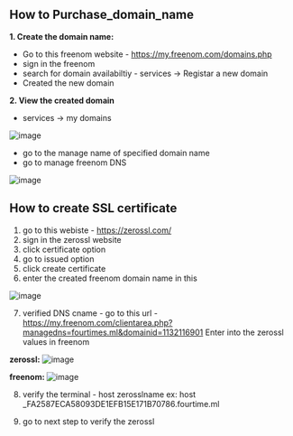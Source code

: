 ## How to Purchase_domain_name

**1. Create the domain name:** 
  - Go to this freenom website - https://my.freenom.com/domains.php
  - sign in the freenom
  - search for domain availabiltiy - services -> Registar a new domain
  - Created the new domain
 
 **2. View the created domain**
 
  -  services -> my domains
  
  ![image](https://user-images.githubusercontent.com/91359308/169814468-5b14bd4e-4f2e-462e-bbb1-a3c4ecc87704.png)
  
  - go to the manage name of specified domain name
  - go to manage freenom DNS
  
  ![image](https://user-images.githubusercontent.com/91359308/169816590-ab71f8c8-d658-4db4-bce5-9e3eb5306030.png)

## How to create SSL certificate

1. go to this webiste - https://zerossl.com/
2. sign in the zerossl website
3. click certificate option
4. go to issued option
5. click create certificate
6. enter the created freenom domain name in this

![image](https://user-images.githubusercontent.com/91359308/169817343-de90a47c-670a-40d7-aa49-7864317f3bf3.png)

7. verified DNS cname - go to this url -https://my.freenom.com/clientarea.php?managedns=fourtimes.ml&domainid=1132116901
Enter into the zerossl values in freenom 

**zerossl:**
![image](https://user-images.githubusercontent.com/91359308/169817913-338c28e8-f732-468e-b8d1-cc6f3a4834e5.png)

**freenom:**
![image](https://user-images.githubusercontent.com/91359308/169817989-09f9e9bf-3390-444c-834b-ec4c4879c49f.png)

8. verify the terminal - host zerosslname
  ex: host _FA2587ECA58093DE1EFB15E171B70786.fourtime.ml
  
9. go to next step to verify the zerossl 
